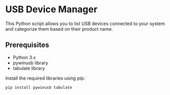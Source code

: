 # USB Device Manager

This Python script allows you to list USB devices connected to your system and categorize them based on their product name.

## Prerequisites

- Python 3.x
- pywinusb library
- tabulate library

Install the required libraries using pip:

```bash
pip install pywinusb tabulate
